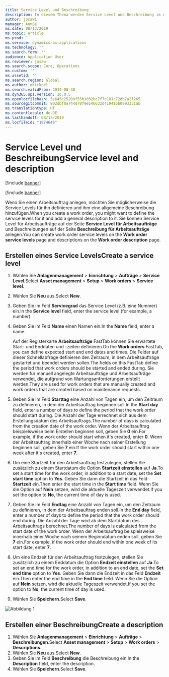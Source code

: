 ```yaml
---
title: Service Level und Beschreibung
description: In diesem Thema werden Service Level und Beschreibung im Anlagenmanagement erläutert.
author: josaw1
manager: AnnBe
ms.date: 08/13/2019
ms.topic: article
ms.prod: ''
ms.service: dynamics-ax-applications
ms.technology: ''
ms.search.form: ''
audience: Application User
ms.reviewer: josaw
ms.search.scope: Core, Operations
ms.custom: ''
ms.assetid: ''
ms.search.region: Global
ms.author: mkirknel
ms.search.validFrom: 2019-08-30
ms.dyn365.ops.version: 10.0.5
ms.openlocfilehash: 5e645c25208f55b1032bc7f7c181c72db7a2f265
ms.sourcegitcommit: 802dbf0a744d70f9e546632d419415b0993331ab
ms.translationtype: HT
ms.contentlocale: de-DE
ms.lasthandoff: 08/13/2019
ms.locfileid: "1874646"
---
```

# <a name="service-level-and-description"></a><span data-ttu-id="5744a-103">Service Level und Beschreibung</span><span class="sxs-lookup"><span data-stu-id="5744a-103">Service level and description</span></span>

[!include [banner](../../includes/banner.md)]

[!include [banner](../../includes/preview-banner.md)]

<span data-ttu-id="5744a-104">Wenn Sie einen Arbeitsauftrag anlegen, möchten Sie möglicherweise die Service Levels für ihn definieren und ihm eine allgemeine Beschreibung hinzufügen.</span><span class="sxs-lookup"><span data-stu-id="5744a-104">When you create a work order, you might want to define the service levels for it and add a general description to it.</span></span> <span data-ttu-id="5744a-105">Sie können Service Level für Arbeitsaufträge auf der Seite **Service Level für Arbeitsaufträge** und Beschreibungen auf der Seite **Beschreibung für Arbeitsaufträge** anlegen.</span><span class="sxs-lookup"><span data-stu-id="5744a-105">You can create work order service levels on the **Work order service levels** page and descriptions on the **Work order description** page.</span></span>

## <a name="create-a-service-level"></a><span data-ttu-id="5744a-106">Erstellen eines Service Levels</span><span class="sxs-lookup"><span data-stu-id="5744a-106">Create a service level</span></span>

1. <span data-ttu-id="5744a-107">Wählen Sie **Anlagenmanagement** \> **Einrichtung** \> **Aufträge** \> **Service Level**.</span><span class="sxs-lookup"><span data-stu-id="5744a-107">Select **Asset management** \> **Setup** \> **Work orders** \> **Service level**.</span></span>
2. <span data-ttu-id="5744a-108">Wählen Sie **Neu** aus.</span><span class="sxs-lookup"><span data-stu-id="5744a-108">Select **New**.</span></span>
3. <span data-ttu-id="5744a-109">Geben Sie im Feld **Servicegrad** das Service Level (z.B. eine Nummer) ein.</span><span class="sxs-lookup"><span data-stu-id="5744a-109">In the **Service level** field, enter the service level (for example, a number).</span></span>
4. <span data-ttu-id="5744a-110">Geben Sie im Feld **Name** einen Namen ein.</span><span class="sxs-lookup"><span data-stu-id="5744a-110">In the **Name** field, enter a name.</span></span>

    <span data-ttu-id="5744a-111">Auf der Registerkarte **Arbeitsaufträge** FastTab können Sie erwartete Start- und Enddaten und -zeiten definieren.</span><span class="sxs-lookup"><span data-stu-id="5744a-111">On the **Work orders** FastTab, you can define expected start and end dates and times.</span></span> <span data-ttu-id="5744a-112">Die Felder auf dieser Schnellabfrage definieren den Zeitraum, in dem Arbeitsaufträge gestartet und beendet werden sollen.</span><span class="sxs-lookup"><span data-stu-id="5744a-112">The fields on this FastTab define the period that work orders should be started and ended during.</span></span> <span data-ttu-id="5744a-113">Sie werden für manuell angelegte Arbeitsaufträge und Arbeitsaufträge verwendet, die aufgrund von Wartungsanforderungen erstellt werden.</span><span class="sxs-lookup"><span data-stu-id="5744a-113">They are used for work orders that are manually created and work orders that are created based on maintenance requests.</span></span> 

5. <span data-ttu-id="5744a-114">Geben Sie im Feld **Starttag** eine Anzahl von Tagen ein, um den Zeitraum zu definieren, in dem der Arbeitsauftrag beginnen soll.</span><span class="sxs-lookup"><span data-stu-id="5744a-114">In the **Start day** field, enter a number of days to define the period that the work order should start during.</span></span> <span data-ttu-id="5744a-115">Die Anzahl der Tage errechnet sich aus dem Erstellungsdatum des Arbeitsauftrags.</span><span class="sxs-lookup"><span data-stu-id="5744a-115">The number of days is calculated from the creation date of the work order.</span></span> <span data-ttu-id="5744a-116">Wenn der Arbeitsauftrag beispielsweise beim Erstellen beginnen soll, geben Sie **0** ein.</span><span class="sxs-lookup"><span data-stu-id="5744a-116">For example, if the work order should start when it's created, enter **0**.</span></span> <span data-ttu-id="5744a-117">Wenn der Arbeitsauftrag innerhalb einer Woche nach seiner Erstellung beginnen soll, geben Sie **7** ein.</span><span class="sxs-lookup"><span data-stu-id="5744a-117">If the work order should start within one week after it's created, enter **7**.</span></span>
6. <span data-ttu-id="5744a-118">Um eine Startzeit für den Arbeitsauftrag festzulegen, stellen Sie zusätzlich zu einem Startdatum die Option **Startzeit einstellen** auf **Ja**.</span><span class="sxs-lookup"><span data-stu-id="5744a-118">To set a start time for the work order, in addition to a start date, set the **Set start time** option to **Yes**.</span></span> <span data-ttu-id="5744a-119">Geben Sie dann die Startzeit in das Feld **Startzeit** ein.</span><span class="sxs-lookup"><span data-stu-id="5744a-119">Then enter the start time in the **Start time** field.</span></span> <span data-ttu-id="5744a-120">Wenn Sie die Option auf **Nein** setzen, wird die aktuelle Tageszeit verwendet.</span><span class="sxs-lookup"><span data-stu-id="5744a-120">If you set the option to **No**, the current time of day is used.</span></span>
7. <span data-ttu-id="5744a-121">Geben Sie im Feld **Endtag** eine Anzahl von Tagen ein, um den Zeitraum zu definieren, in dem der Arbeitsauftrag enden soll.</span><span class="sxs-lookup"><span data-stu-id="5744a-121">In the **End day** field, enter a number of days to define the period that the work order should end during.</span></span> <span data-ttu-id="5744a-122">Die Anzahl der Tage wird ab dem Startdatum des Arbeitsauftrags berechnet.</span><span class="sxs-lookup"><span data-stu-id="5744a-122">The number of days is calculated from the start date of the work order.</span></span> <span data-ttu-id="5744a-123">Wenn der Arbeitsauftrag beispielsweise innerhalb einer Woche nach seinem Beginndatum enden soll, geben Sie **7** ein.</span><span class="sxs-lookup"><span data-stu-id="5744a-123">For example, if the work order should end within one week of its start date, enter **7**.</span></span>
8. <span data-ttu-id="5744a-124">Um eine Endzeit für den Arbeitsauftrag festzulegen, stellen Sie zusätzlich zu einem Enddatum die Option **Endzeit einstellen** auf **Ja**.</span><span class="sxs-lookup"><span data-stu-id="5744a-124">To set an end time for the work order, in addition to an end date, set the **Set end time** option to **Yes**.</span></span> <span data-ttu-id="5744a-125">Geben Sie dann die Endzeit in das Feld **Endzeit** ein.</span><span class="sxs-lookup"><span data-stu-id="5744a-125">Then enter the end time in the **End time** field.</span></span> <span data-ttu-id="5744a-126">Wenn Sie die Option auf **Nein** setzen, wird die aktuelle Tageszeit verwendet.</span><span class="sxs-lookup"><span data-stu-id="5744a-126">If you set the option to **No**, the current time of day is used.</span></span>
9. <span data-ttu-id="5744a-127">Wählen Sie **Speichern**.</span><span class="sxs-lookup"><span data-stu-id="5744a-127">Select **Save**.</span></span>

![Abbildung 1](media/19-setup-for-work-orders.png)

## <a name="create-a-description"></a><span data-ttu-id="5744a-129">Erstellen einer Beschreibung</span><span class="sxs-lookup"><span data-stu-id="5744a-129">Create a description</span></span>

1. <span data-ttu-id="5744a-130">Wählen Sie **Anlagenmanagement** \> **Einrichtung** \> **Aufträge** \> **Beschreibungen**.</span><span class="sxs-lookup"><span data-stu-id="5744a-130">Select **Asset management** \> **Setup** \> **Work orders** \> **Descriptions**.</span></span>
2. <span data-ttu-id="5744a-131">Wählen Sie **Neu** aus.</span><span class="sxs-lookup"><span data-stu-id="5744a-131">Select **New**.</span></span>
3. <span data-ttu-id="5744a-132">Geben Sie im Feld **Beschreibung** die Beschreibung ein.</span><span class="sxs-lookup"><span data-stu-id="5744a-132">In the **Description** field, enter the description.</span></span>
4. <span data-ttu-id="5744a-133">Wählen Sie **Speichern**.</span><span class="sxs-lookup"><span data-stu-id="5744a-133">Select **Save**.</span></span>
